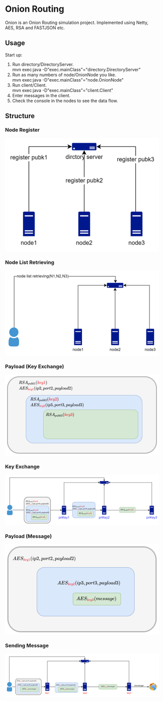 Onion Routing
=================


Onion is an Onion Routing simulation project. Implemented using Netty, AES, RSA and FASTJSON etc.

Usage
----------
Start up:  
1. Run directory/DirectoryServer.  
   mvn exec:java -D"exec.mainClass"="directory.DirectoryServer"
2. Run as many numbers of node/OnionNode you like.  
   mvn exec:java -D"exec.mainClass"="node.OnionNode"
3. Run client/Client.  
   mvn exec:java -D"exec.mainClass"="client.Client"
4. Enter messages in the client.
5. Check the console in the nodes to see the data flow. 

Structure
----------
### Node Register
![Secure Flow](https://raw.githubusercontent.com/IloveCCCP/Onion/main/img/img.png)
### Node List Retrieving

![Secure Flow](https://raw.githubusercontent.com/IloveCCCP/Onion/main/img/img_1.png)
### Payload (Key Exchange)
![Secure Flow](https://raw.githubusercontent.com/IloveCCCP/Onion/main/img/img_2.png)

### Key Exchange
![Secure Flow](https://raw.githubusercontent.com/IloveCCCP/Onion/main/img/img_3.png)

### Payload (Message)
![Secure Flow](https://raw.githubusercontent.com/IloveCCCP/Onion/main/img/img_4.png)
### Sending Message
![Secure Flow](https://raw.githubusercontent.com/IloveCCCP/Onion/main/img/img_5.png)